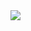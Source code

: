<img src="https://capsule-render.vercel.app/api?type=venom&theme=tokyonight&height=300&section=header&text=capsule%20render&fontSize=90" />
